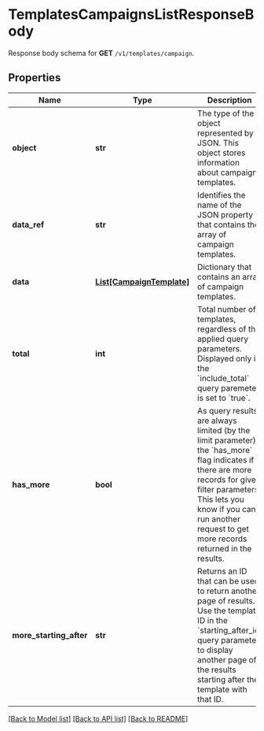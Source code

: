# TemplatesCampaignsListResponseBody

Response body schema for **GET** `/v1/templates/campaign`.

## Properties

Name | Type | Description | Notes
------------ | ------------- | ------------- | -------------
**object** | **str** | The type of the object represented by JSON. This object stores information about campaign templates. | [optional] [default to 'list']
**data_ref** | **str** | Identifies the name of the JSON property that contains the array of campaign templates. | [optional] [default to 'data']
**data** | [**List[CampaignTemplate]**](CampaignTemplate.md) | Dictionary that contains an array of campaign templates. | [optional] 
**total** | **int** | Total number of templates, regardless of the applied query parameters. Displayed only if the &#x60;include_total&#x60; query paremeter is set to &#x60;true&#x60;. | [optional] 
**has_more** | **bool** | As query results are always limited (by the limit parameter), the &#x60;has_more&#x60; flag indicates if there are more records for given filter parameters. This lets you know if you can run another request to get more records returned in the results. | [optional] 
**more_starting_after** | **str** | Returns an ID that can be used to return another page of results. Use the template ID in the &#x60;starting_after_id&#x60; query parameter to display another page of the results starting after the template with that ID. | [optional] 

[[Back to Model list]](../README.md#documentation-for-models) [[Back to API list]](../README.md#documentation-for-api-endpoints) [[Back to README]](../README.md)


